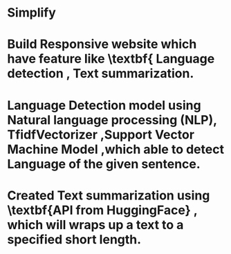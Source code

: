 # Simplify


# Build  Responsive  website which have feature like \textbf{ Language detection , Text summarization. 
# Language Detection model using  Natural language processing (NLP), TfidfVectorizer ,Support Vector Machine Model ,which able to detect Language of the given sentence. 
# Created Text summarization using \textbf{API from HuggingFace} , which will wraps up a text to a specified short length.   
          
